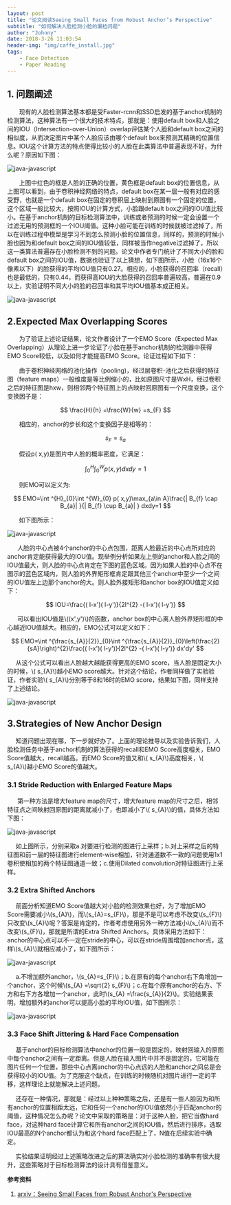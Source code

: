 ```yaml
---
layout: post
title: "论文阅读Seeing Small Faces from Robust Anchor’s Perspective"
subtitle: "如何解决人脸检测小脸的漏检问题"
author: "Johnny"
date: 2018-3-26 11:03:54
header-img: "img/caffe_install.jpg"
tags: 
    - Face Detection
    - Paper Reading 
---
```


## 1. 问题阐述 ##
&#160; &#160; &#160; &#160;现有的人脸检测算法基本都是受Faster-rcnn和SSD启发的基于anchor机制的检测算法，这种算法有一个很大的技术特点，那就是：使用default box和人脸之间的IOU（Intersection-over-Union）overlap评估某个人脸和default box之间的相似度，从而决定图片中某个人脸应该由哪个default box来预测其精确的位置信息。IOU这个计算方法的特点使得比较小的人脸在此类算法中普遍表现不好，为什么呢？原因如下图：

![java-javascript](/img/in-post/seeing-small-faces/iou.png)

&#160; &#160; &#160; &#160;上图中红色的框是人脸的正确的位置，黄色框是default box的位置信息，从上图可以看到，由于卷积神经网络的特点，default box在某一层一般有对应的感受野，也就是一个default box在固定的卷积层上映射到原图有一个固定的位置，这个区域一般比较大，按照IOU的计算方式，小脸跟default box之间的IOU值比较小。在基于anchor机制的目标检测算法中，训练或者预测的时候一定会设置一个过滤无用的预测框的一个IOU阈值。这种小脸可能在训练的时候就被过滤掉了，所以在训练过程中模型是学习不到怎么预测小脸的位置信息，同样的，预测的时候小脸也因为和default box之间的IOU值较低，同样被当作negative过滤掉了，所以这一类算法普遍存在小脸检测不到的问题。论文中作者专门统计了不同大小的脸和default box之间的IOU值，数据也验证了以上猜想，如下图所示，小脸（16x16个像素以下）的脸获得的平均IOU值只有0.27。相应的，小脸获得的召回率（recall）也是最低的，只有0.44，而获得高IOU的大脸获得的召回率普遍较高，普遍在0.9以上，实验证明不同大小的脸的召回率和其平均IOU值基本成正相关。

![java-javascript](/img/in-post/seeing-small-faces/recall.png)

## 2.Expected Max Overlapping Scores ##

&#160; &#160; &#160; &#160;为了验证上述论证结果，论文作者设计了一个EMO Score（Expected Max Overlapping）从理论上进一步论证了小脸在基于anchor机制的检测器中获得EMO Score较低，以及如何才能提高EMO Score。论证过程如下如下：

&#160; &#160; &#160; &#160;由于卷积神经网络的池化操作（pooling)，经过层卷积-池化之后获得的特征图（feature maps）一般维度是等比例缩小的，比如原图尺寸是WxH，经过卷积之后的特征图是hxw，则相邻两个特征图上的点映射回原图有一个尺度变换，这个变换因子是：

$$ \frac{H}{h} =\frac{W}{w} =s_{F} $$

&#160; &#160; &#160; &#160;相应的，anchor的步长和这个变换因子是相等的：

$$ s_{F} =s_{a} $$

&#160; &#160; &#160; &#160;假设p( x,y)是图片中人脸的概率密度，它满足：

$$ \int ^{H}_{0}\int ^{W}_{0} p( x,y) dxdy=1 $$

&#160; &#160; &#160; &#160;则EMO可以定义为:

$$ EMO=\int ^{H}_{0}\int ^{W}_{0} p( x,y)\max_{a\in A}\frac{| B_{f} \cap B_{a}| }{| B_{f} \cup B_{a}| } dxdy=1 $$

&#160; &#160; &#160; &#160;如下图所示：

![java-javascript](/img/in-post/seeing-small-faces/face-anchor.png)

&#160; &#160; &#160; 人脸的中心点被4个anchor的中心点包围，距离人脸最近的中心点所对应的anchor肯定能获得最大的IOU值。现举例分析如果左上侧的anchor和人脸之间的IOU值最大，则人脸的中心点肯定在下图的蓝色区域。因为如果人脸的中心点不在图示的蓝色区域内，则人脸的外界矩形框肯定跟其他三个anchor中至少一个之间的IOU值左上边那个anchor的大。则人脸外接矩形和anchor box的IOU值定义如下：

$$ IOU=\frac{( l-x')( l-y')}{2l^{2} -( l-x')( l-y')} $$

&#160; &#160; &#160; 可以看出IOU值是\\((x',y')\\)的函数，anchor box的中心离人脸外界矩形框的中心越近IOU值越大。相应的，EMO公式可以定义如下：

$$ EMO=\int ^{\frac{s_{A}}{2}}_{0}\int ^{\frac{s_{A}}{2}}_{0}\left(\frac{2}{sA}\right)^{2}\frac{( l-x')( l-y')}{2l^{2} -( l-x')( l-y')} dx'dy' $$

&#160; &#160; &#160;从这个公式可以看出人脸越大越能获得更高的EMO score，当人脸是固定大小的时候，\\( s_{A}\\)越小EMO score越大。针对这个结论，作者同样做了实验验证，作者实验\\( s_{A}\\)分别等于8和16时的EMO score，结果如下图，同样支持了上述结论。

![java-javascript](/img/in-post/seeing-small-faces/sa-exp.png)

## 3.Strategies of New Anchor Design ##

&#160; &#160; &#160;知道问题出现在哪，下一步就好办了。上面的理论推导以及实验告诉我们，人脸检测任务中基于anchor机制的算法获得的recall和EMO Score高度相关，EMO Score值越大，recall越高。而EMO Score的值又和\\( s_{A}\\)高度相关，\\( s_{A}\\)越小EMO Score的值越大。

### 3.1 Stride Reduction with Enlarged Feature Maps ###
&#160; &#160; &#160; 第一种方法是增大feature map的尺寸，增大feature map的尺寸之后，相邻特征点之间映射回原图的距离就减小了，也即减小了\\( s_{A}\\)的值，具体方法如下图：

![java-javascript](/img/in-post/seeing-small-faces/increase-feature-maps.png)

&#160; &#160; &#160;如上图所示，分别采取a.对要进行检测的图进行上采样；b.对上采样之后的特征图和前一层的特征图进行element-wise相加，针对通道数不一致的问题使用1x1卷积使相加的两个特征图通道一致；c.使用Dilated convolution对特征图进行上采样。

### 3.2 Extra Shifted Anchors ###

&#160; &#160; &#160;前面分析知道EMO Score值越大对小脸的检测效果也好，为了增加EMO Score需要减小\\(s_{A}\\)，而\\(s_{A}=s_{F}\\)，那是不是可以考虑不改变\\(s_{F}\\)只改变\\(s_{A}\\)呢？答案是肯定的，作者考虑使用另外一种方法减小\\(s_{A}\\)而不改变\\(s_{F}\\)，那就是所谓的Extra Shifted Anchors。具体采用方法如下：anchor的中心点可以不一定在stride的中心，可以在stride周围增加anchor点，这样\\(s_{A}\\)就相应减小了，如下图所示：

![java-javascript](/img/in-post/seeing-small-faces/increase-anchor.png)

&#160; &#160; &#160;a.不增加额外anchor，\\(s_{A}=s_{F}\\)；b.在原有的每个anchor右下角增加一个anchor，这个时候\\(s_{A} =\sqrt{2} s_{F}\\)；c.在每个原有anchor的右方、下方和右下方各增加一个anchor，此时\\(s_{A} =\frac{s_{A}}{2}\\)。实验结果表明，增加额外的anchor可以提高小脸的平均IOU值，如下图所示：

![java-javascript](/img/in-post/seeing-small-faces/increase_anchor_result.png)

### 3.3 Face Shift Jittering & Hard Face Compensation ###

&#160; &#160; &#160;基于anchor的目标检测算法中anchor的位置一般是固定的，映射回输入的原图中每个anchor之间有一定距离。但是人脸在输入图片中并不是固定的，它可能在图片任何一个位置，那些中心点离anchor的中心点远的人脸和anchor之间总是会获得较小的IOU值。为了克服这个缺点，在训练的时候随机对图片进行一定的平移，这样理论上就能解决上述问题。

&#160; &#160; &#160;还存在一种情况，那就是：经过以上种种策略之后，还是有一些人脸因为和所有anchor的位置相距太远，它和任何一个anchor的IOU值依然小于匹配anchor的阈值，这种情况怎么办呢？论文中采取的策略是：对于这种人脸，把它当做hard face，对这种hard face计算它和所有anchor之间的IOU值，然后进行排序，选取IOU最高的N个anchor都认为和这个hard face匹配上了，N值在后续实验中确定。

&#160; &#160; &#160;实验结果证明经过上述策略改进之后的算法确实对小脸检测的准确率有很大提升，这些策略对于目标检测算法的设计具有借鉴意义。

**参考资料**


 1. [arxiv：Seeing Small Faces from Robust Anchor's Perspective][1]

 


  [1]: https://arxiv.org/abs/1802.09058v1